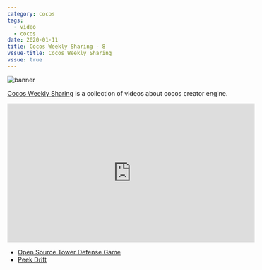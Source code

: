 ```yaml
---
category: cocos
tags:
  - video
  - cocos
date: 2020-01-11
title: Cocos Weekly Sharing - 8
vssue-title: Cocos Weekly Sharing
vssue: true
---
```


![banner](https://github.com/themoonbear/www/raw/master/assets/ccc/banner.jpg)

[Cocos Weekly Sharing](https://www.youtube.com/playlist?list=PLa45GP5VwxhWxOcp4aImM1dxsXAqG7QgN) is a collection of videos about cocos creator engine.

<!-- more -->

<iframe width="560" height="315" src="https://www.youtube.com/embed/tSfVhHjhlCQ" frameborder="0" allow="accelerometer; autoplay; encrypted-media; gyroscope; picture-in-picture" allowfullscreen></iframe>

+ [Open Source Tower Defense Game](https://github.com/genxium/BuildingAndCraftingAndTowerDefenseGame)
+ [Peek Drift](https://forum.cocos.org/t/topic/88248)